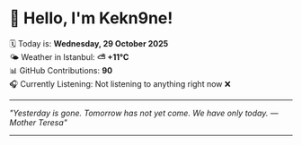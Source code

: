 # 👋 Hello, I'm Kekn9ne!

🗓️ Today is: **Wednesday, 29 October 2025**  
🌤️ Weather in Istanbul: **⛅️  +11°C**  
📊 GitHub Contributions: **90**  
🎧 Currently Listening: Not listening to anything right now ❌

---

_"Yesterday is gone. Tomorrow has not yet come. We have only today. — *Mother Teresa*"_

---
